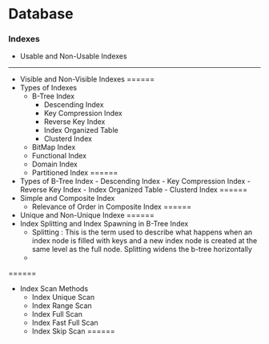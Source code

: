 # Database

### Indexes

- Usable and Non-Usable Indexes
-----
- Visible and Non-Visible Indexes
======
- Types of Indexes
	- B-Tree Index
		- Descending Index
		- Key Compression Index
		- Reverse Key Index
		- Index Organized Table
		- Clusterd Index
	- BitMap Index
	- Functional Index
	- Domain Index
	- Partitioned Index
======
- Types of B-Tree Index
		- Descending Index
		- Key Compression Index
		- Reverse Key Index
		- Index Organized Table
		- Clusterd Index
======
- Simple and Composite Index
	- Relevance of Order in Composite Index
======
- Unique and Non-Unique Indexe
======
- Index Splitting and Index Spawning in B-Tree Index
	- Splitting : This is the term used to describe what happens when an index node is filled with keys and a new index node is created at the same level as the full node. Splitting widens the b-tree horizontally
	- 
======	
- Index Scan Methods
	- Index Unique Scan
	- Index Range Scan
	- Index Full Scan
	- Index Fast Full Scan
	- Index Skip Scan
======

	